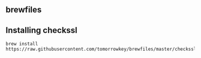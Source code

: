 brewfiles
------

## Installing checkssl
```
brew install https://raw.githubusercontent.com/tomorrowkey/brewfiles/master/checkssl.rb
```
